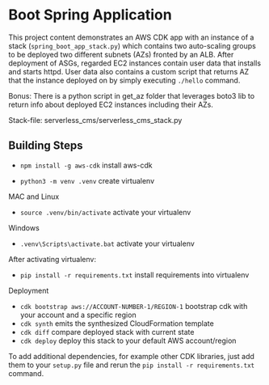 
# Boot Spring Application

This project content demonstrates an AWS CDK app with an instance of a stack (`spring_boot_app_stack.py`) which contains two auto-scaling groups to be deployed two different subnets (AZs) fronted by an ALB. After deployment of 
ASGs, regarded EC2 instances contain user data that installs and starts httpd. User data also contains a custom script that returns AZ that the instance deployed on by simply executing `./hello` command.

Bonus: There is a python script in get_az folder that leverages boto3 lib to return info about deployed EC2 instances including their AZs.

Stack-file: serverless_cms/serverless_cms_stack.py
## Building Steps

* `npm install -g aws-cdk`                install aws-cdk

* `python3 -m venv .venv`                 create virtualenv

MAC and Linux
 * `source .venv/bin/activate`            activate your virtualenv

Windows
 * `.venv\Scripts\activate.bat`           activate your virtualenv     

After activating virtualenv:
 * `pip install -r requirements.txt`      install requirements into virtualenv 


Deployment

 * `cdk bootstrap aws://ACCOUNT-NUMBER-1/REGION-1`       bootstrap cdk with your account and a specific region
 * `cdk synth`       emits the synthesized CloudFormation template
 * `cdk diff`        compare deployed stack with current state
 * `cdk deploy`      deploy this stack to your default AWS account/region


To add additional dependencies, for example other CDK libraries, just add
them to your `setup.py` file and rerun the `pip install -r requirements.txt`
command.

